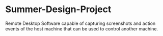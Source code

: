 # Summer-Design-Project

Remote Desktop Software capable of capturing screenshots and action events of the host machine that can be used to control another machine.
